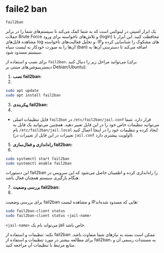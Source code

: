 # faile2 ban
`fail2ban`


یک ابزار امنیتی در لینوکس است که به شما کمک می‌کند تا سیستم‌های شما را در برابر حملات Brute Force و تلاش‌های ناخواسته برای ورود (login) محافظت کنید. این ابزار با مشاهده فایل‌های log و تحلیل فعالیت‌های ناخواسته، IP‌های مشکوک را شناسایی کرده و آن‌ها را به صورت خودکار به لیست سیاه (ban) اضافه می‌کند تا دسترسی آن‌ها به سیستم مسدود شود.

برای نصب و استفاده از `fail2ban`، می‌توانید مراحل زیر را دنبال کنید (برای دیستریبیوشن‌های مبتنی بر Debian/Ubuntu):

1. **نصب fail2ban:**
2. 

   ```bash
   sudo apt update
   sudo apt install fail2ban
   ```

3. **پیکربندی fail2ban:**
4. 

   - فایل تنظیمات اصلی `fail2ban` در `/etc/fail2ban/jail.conf` قرار دارد. شما می‌توانید تنظیمات خاص خود را در این فایل تغییر دهید. همچنین می‌توانید یک فایل به نام `/etc/fail2ban/jail.local` ایجاد کرده و تنظیمات خود را در اینجا اعمال کنید (تغییرات در این فایل از تغییرات در `jail.conf` اولویت بیشتری دارد).

5. **راه‌اندازی و فعال‌سازی fail2ban:**
6. 

   ```bash
   sudo systemctl start fail2ban
   sudo systemctl enable fail2ban
   ```

   این دستورات fail2ban را راه‌اندازی کرده و اطمینان حاصل می‌شود که این سرویس در هنگام بارگیری سیستم همچنان فعال باشد.

7. **بررسی وضعیت fail2ban:**
8. 

   برای بررسی وضعیت fail2ban و مشاهده لیست IP‌هایی که مسدود شده‌اند:

   ```bash
   sudo fail2ban-client status
   sudo fail2ban-client status <jail-name>
   ```

   `<jail-name>` می‌تواند نام یک jail خاص باشد.

نکته: تنظیمات و استفاده از fail2ban ممکن است بسته به نیازهای شما متفاوت باشد. برای مطالعه بیشتر در مورد تنظیمات و استفاده از fail2ban، به مستندات رسمی آن و منابع مرتبط با تنظیمات آن مراجعه کنید.
